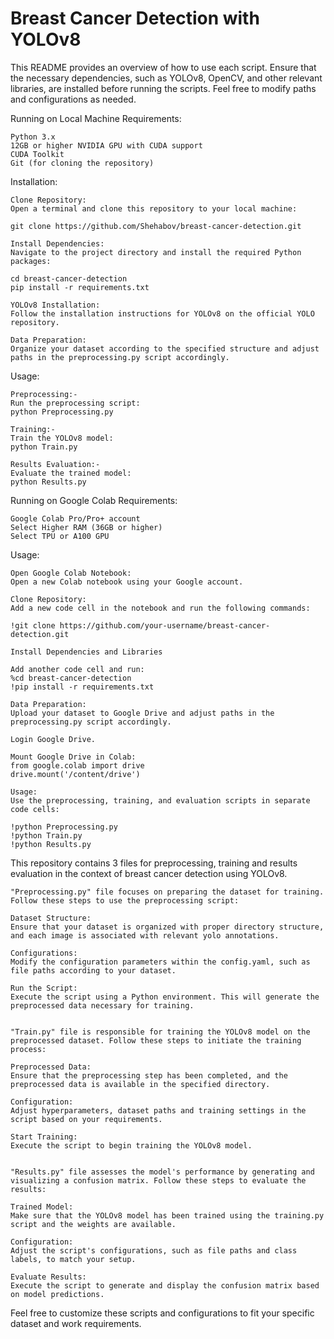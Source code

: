 # Breast Cancer Detection with YOLOv8

This README provides an overview of how to use each script. Ensure that the necessary dependencies, such as YOLOv8, OpenCV, and other relevant libraries, are installed before running the scripts. Feel free to modify paths and configurations as needed.

Running on Local Machine
Requirements:

    Python 3.x
    12GB or higher NVIDIA GPU with CUDA support
    CUDA Toolkit
    Git (for cloning the repository)

Installation:

    Clone Repository:
    Open a terminal and clone this repository to your local machine:
    
    git clone https://github.com/Shehabov/breast-cancer-detection.git

    Install Dependencies:
    Navigate to the project directory and install the required Python packages:
    
    cd breast-cancer-detection
    pip install -r requirements.txt

    YOLOv8 Installation:
    Follow the installation instructions for YOLOv8 on the official YOLO repository.

    Data Preparation:
    Organize your dataset according to the specified structure and adjust paths in the preprocessing.py script accordingly.

Usage:

    Preprocessing:-
    Run the preprocessing script:
    python Preprocessing.py

    Training:-
    Train the YOLOv8 model:
    python Train.py

    Results Evaluation:-
    Evaluate the trained model:
    python Results.py

Running on Google Colab
Requirements:

    Google Colab Pro/Pro+ account
    Select Higher RAM (36GB or higher)
    Select TPU or A100 GPU

Usage:

    Open Google Colab Notebook:
    Open a new Colab notebook using your Google account.

    Clone Repository:
    Add a new code cell in the notebook and run the following commands:
    
    !git clone https://github.com/your-username/breast-cancer-detection.git

    Install Dependencies and Libraries
    
    Add another code cell and run:
    %cd breast-cancer-detection
    !pip install -r requirements.txt

    Data Preparation:
    Upload your dataset to Google Drive and adjust paths in the preprocessing.py script accordingly.

    Login Google Drive.
    
    Mount Google Drive in Colab:    
    from google.colab import drive
    drive.mount('/content/drive')

    Usage:
    Use the preprocessing, training, and evaluation scripts in separate code cells:

    !python Preprocessing.py
    !python Train.py
    !python Results.py


This repository contains 3 files for preprocessing, training and results evaluation in the context of breast cancer detection using YOLOv8.

    "Preprocessing.py" file focuses on preparing the dataset for training. Follow these steps to use the preprocessing script:
    
    Dataset Structure:
    Ensure that your dataset is organized with proper directory structure, and each image is associated with relevant yolo annotations.

    Configurations:
    Modify the configuration parameters within the config.yaml, such as file paths according to your dataset.

    Run the Script:
    Execute the script using a Python environment. This will generate the preprocessed data necessary for training.


    "Train.py" file is responsible for training the YOLOv8 model on the preprocessed dataset. Follow these steps to initiate the training process:
    
    Preprocessed Data:
    Ensure that the preprocessing step has been completed, and the preprocessed data is available in the specified directory.

    Configuration:
    Adjust hyperparameters, dataset paths and training settings in the script based on your requirements.

    Start Training:
    Execute the script to begin training the YOLOv8 model.


    "Results.py" file assesses the model's performance by generating and visualizing a confusion matrix. Follow these steps to evaluate the results:
    
    Trained Model:
    Make sure that the YOLOv8 model has been trained using the training.py script and the weights are available.

    Configuration:
    Adjust the script's configurations, such as file paths and class labels, to match your setup.

    Evaluate Results:
    Execute the script to generate and display the confusion matrix based on model predictions.


Feel free to customize these scripts and configurations to fit your specific dataset and work requirements.
